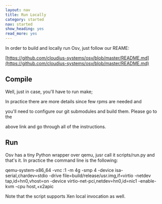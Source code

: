 ```yaml
---
layout: nav
title: Run Locally
category: started
nav: started
show_heading: yes
read_more: yes
---
```

In order to build and locally run Osv, just follow our REAME:

[https://github.com/cloudius-systems/osv/blob/master/README.md](https://github.com/cloudius-systems/osv/blob/master/README.md)

<!--more-->

## Compile ##

Well, just in case, you'll have to run make;

In practice there are more details since few rpms are needed and

you'll need to configure our git submodules and build them. Please go to the

above link and go through all of the instructions.

## Run ##

Osv has a tiny Python wrapper over qemu, jusr call it scripts/run.py and that's it. In practice the command line is the following:

qemu-system-x86_64 -vnc :1 -m 4g -smp 4 -device isa-serial,chardev=stdio -drive file=build/release/usr.img,if=virtio -netdev tap,id=hn0,vhost=on -device virtio-net-pci,netdev=hn0,id=nic1 -enable-kvm -cpu host,+x2apic

Note that the script supports Xen local invocation as well.